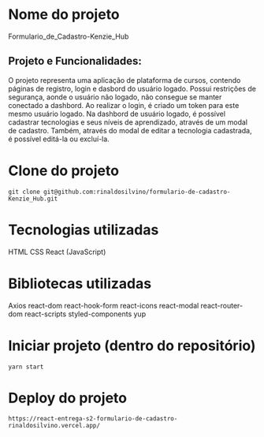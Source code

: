 # Nome do projeto

Formulario_de_Cadastro-Kenzie_Hub

## Projeto e Funcionalidades:

O projeto representa uma aplicação de plataforma de cursos, contendo páginas de registro, login e dasbord do usuário logado. Possui restrições de segurança, aonde o usuário não logado, não consegue se manter conectado a dashbord. Ao realizar o login, é criado um token para este mesmo usuário logado. Na dashbord de usuário logado, é possível cadastrar tecnologias e seus níveis de aprendizado, através de um modal de cadastro. Também, através do modal de editar a tecnologia cadastrada, é possível editá-la ou excluí-la.


# Clone do projeto
```
git clone git@github.com:rinaldosilvino/formulario-de-cadastro-Kenzie_Hub.git
```

# Tecnologias utilizadas

HTML
CSS
React (JavaScript)

# Bibliotecas utilizadas 

Axios
react-dom
react-hook-form
react-icons
react-modal
react-router-dom
react-scripts
styled-components
yup


# Iniciar projeto (dentro do repositório)
````
yarn start
````

# Deploy do projeto
```
https://react-entrega-s2-formulario-de-cadastro-rinaldosilvino.vercel.app/
```
